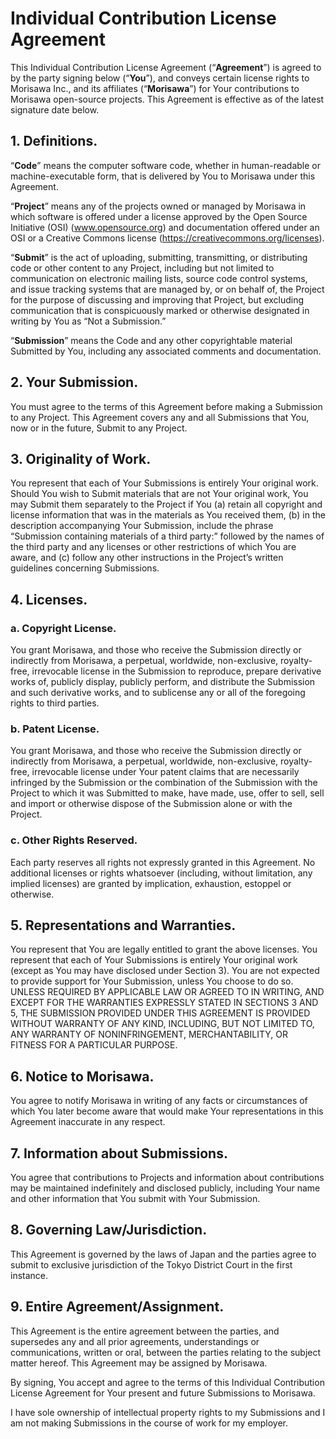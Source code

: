 # Individual Contribution License Agreement

This Individual Contribution License Agreement (“**Agreement**”) is agreed to by the party signing below (“**You**”), and conveys certain license rights to Morisawa Inc., and its affiliates (“**Morisawa**”) for Your contributions to Morisawa open-source projects. This Agreement is effective as of the latest signature date below. 

## 1. Definitions.

“**Code**” means the computer software code, whether in human-readable or machine-executable form, that is delivered by You to Morisawa under this Agreement.

“**Project**” means any of the projects owned or managed by Morisawa in which software is offered under a license approved by the Open Source Initiative (OSI) (www.opensource.org) and documentation offered under an OSI or a Creative Commons license (https://creativecommons.org/licenses). 

“**Submit**” is the act of uploading, submitting, transmitting, or distributing code or other content to any Project, including but not limited to communication on electronic mailing lists, source code control systems, and issue tracking systems that are managed by, or on behalf of, the Project for the purpose of discussing and improving that Project, but excluding communication that is conspicuously marked or otherwise designated in writing by You as “Not a Submission.” 

“**Submission**” means the Code and any other copyrightable material Submitted by You, including any associated comments and documentation. 

## 2. Your Submission. 

You must agree to the terms of this Agreement before making a Submission to any Project. This Agreement covers any and all Submissions that You, now or in the future, Submit to any Project. 

## 3. Originality of Work. 

You represent that each of Your Submissions is entirely Your original work. Should You wish to Submit materials that are not Your original work, You may Submit them separately to the Project if You (a) retain all copyright and license information that was in the materials as You received them, (b) in the description accompanying Your Submission, include the phrase “Submission containing materials of a third party:” followed by the names of the third party and any licenses or other restrictions of which You are aware, and (c) follow any other instructions in the Project’s written guidelines concerning Submissions. 

## 4. Licenses. 

### a. Copyright License. 

You grant Morisawa, and those who receive the Submission directly or indirectly from Morisawa, a perpetual, worldwide, non-exclusive, royalty-free, irrevocable license in the Submission to reproduce, prepare derivative works of, publicly display, publicly perform, and distribute the Submission and such derivative works, and to sublicense any or all of the foregoing rights to third parties. 

### b. Patent License. 

You grant Morisawa, and those who receive the Submission directly or indirectly from Morisawa, a perpetual, worldwide, non-exclusive, royalty-free, irrevocable license under Your patent claims that are necessarily infringed by the Submission or the combination of the Submission with the Project to which it was Submitted to make, have made, use, offer to sell, sell and import or otherwise dispose of the Submission alone or with the Project. 

### c. Other Rights Reserved. 

Each party reserves all rights not expressly granted in this Agreement. No additional licenses or rights whatsoever (including, without limitation, any implied licenses) are granted by implication, exhaustion, estoppel or otherwise. 

## 5. Representations and Warranties. 

You represent that You are legally entitled to grant the above licenses. You represent that each of Your Submissions is entirely Your original work (except as You may have disclosed under Section 3). You are not expected to provide support for Your Submission, unless You choose to do so. UNLESS REQUIRED BY APPLICABLE LAW OR AGREED TO IN WRITING, AND EXCEPT FOR THE WARRANTIES EXPRESSLY STATED IN SECTIONS 3 AND 5, THE SUBMISSION PROVIDED UNDER THIS AGREEMENT IS PROVIDED WITHOUT WARRANTY OF ANY KIND, INCLUDING, BUT NOT LIMITED TO, ANY WARRANTY OF NONINFRINGEMENT, MERCHANTABILITY, OR FITNESS FOR A PARTICULAR PURPOSE. 

## 6. Notice to Morisawa. 

You agree to notify Morisawa in writing of any facts or circumstances of which You later become aware that would make Your representations in this Agreement inaccurate in any respect. 

## 7. Information about Submissions. 

You agree that contributions to Projects and information about contributions may be maintained indefinitely and disclosed publicly, including Your name and other information that You submit with Your Submission. 

## 8. Governing Law/Jurisdiction. 

This Agreement is governed by the laws of Japan and the parties agree to submit to exclusive jurisdiction of the Tokyo District Court in the first instance.

## 9. Entire Agreement/Assignment. 

This Agreement is the entire agreement between the parties, and supersedes any and all prior agreements, understandings or communications, written or oral, between the parties relating to the subject matter hereof. This Agreement may be assigned by Morisawa.

By signing, You accept and agree to the terms of this Individual Contribution License Agreement for Your present and future Submissions to Morisawa.

I have sole ownership of intellectual property rights to my Submissions and I am not making Submissions in the course of work for my employer.
